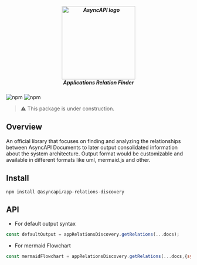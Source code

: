 <h5 align="center">
  <br>
  <a href="https://www.asyncapi.org"><img src="https://github.com/asyncapi/parser-nodejs/raw/master/assets/logo.png" alt="AsyncAPI logo" width="200"></a>
  <br>
  Applications Relation Finder
</h5>

![npm](https://img.shields.io/npm/v/@asyncapi/app-relations-discovery?style=for-the-badge) ![npm](https://img.shields.io/npm/dt/@asyncapi/app-relations-discovery?style=for-the-badge)

> :warning: This package is under construction.

## Overview
An official library that focuses on finding and analyzing the relationships between AsyncAPI Documents to later output consolidated information about the system architecture. Output format would be customizable and available in different formats like uml, mermaid.js and other.

## Install

```
npm install @asyncapi/app-relations-discovery
```

## API

- For default output syntax
```javascript
const defaultOutput = appRelationsDiscovery.getRelations(...docs);
```

- For mermaid Flowchart 
```javascript
const mermaidFlowchart = appRelationsDiscovery.getRelations(...docs,{syntax:'mermaid'});
```